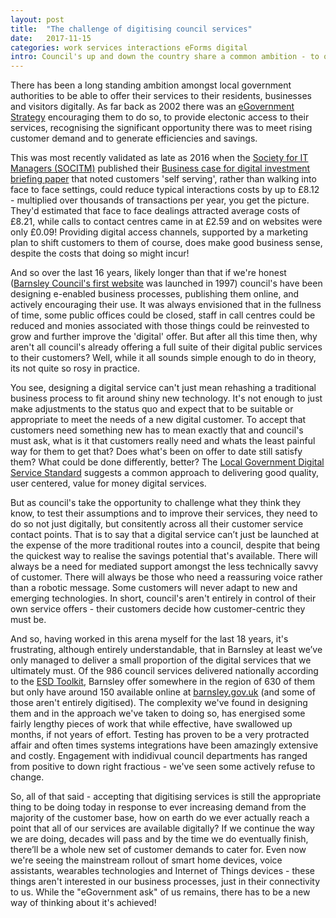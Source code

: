 ```yaml
---
layout: post
title:  "The challenge of digitising council services"
date:   2017-11-15
categories: work services interactions eForms digital
intro: Council's up and down the country share a common ambition - to offer full and inclusive self-service access channels to their residents, businesses and visitors. But how will they ever achieve it?!
---
```


There has been a long standing ambition amongst local government authorities to be able to offer their services to their residents, businesses and visitors digitally. As far back as 2002 there was an [eGovernment Strategy](https://joinup.ec.europa.eu/document/national-strategy-local-egovernment-england-localegov) encouraging them to do so, to provide electonic access to their services, recognising the significant opportunity there was to meet rising customer demand and to generate efficiencies and savings.

This was most recently validated as late as 2016 when the [Society for IT Managers (SOCITM)](https://socitm.net/) published their [Business case for digital investment briefing paper](https://www.socitm.net/files/download/26) that noted customers 'self serving', rather than walking into face to face settings, could reduce typical interactions costs by up to £8.12 - multiplied over thousands of transactions per year, you get the picture. They'd estimated that face to face dealings attracted average costs of £8.21, while calls to contact centres came in at £2.59 and on websites were only £0.09! Providing digital access channels, supported by a marketing plan to shift customers to them of course, does make good business sense, despite the costs that doing so might incur!

And so over the last 16 years, likely longer than that if we're honest ([Barnsley Council's first website](https://web.archive.org/web/19980122135036/http://www.barnsley.gov.uk:80/) was launched in 1997) council's have been designing e-enabled business processes, publishing them online, and actively encouraging their use. It was always envisioned that in the fullness of time, some public offices could be closed, staff in call centres could be reduced and monies associated with those things could be reinvested to grow and further improve the 'digital' offer. But after all this time then, why aren't all council's already offering a full suite of their digital public services to their customers? Well, while it all sounds simple enough to do in theory, its not quite so rosy in practice.

You see, designing a digital service can't just mean rehashing a traditional business process to fit around shiny new technology. It's not enough to just make adjustments to the status quo and expect that to be suitable or appropriate to meet the needs of a new digital customer. To accept that customers need something new has to mean exactly that and council's must ask, what is it that customers really need and whats the least painful way for them to get that? Does what's been on offer to date still satisfy them? What could be done differently, better? The [Local Government Digital Service Standard](https://localgovdigital.info/localgov-digital-makers/outputs/local-government-digital-service-standard/standard/) suggests a common approach to delivering good quality, user centered, value for money digital services.

But as council's take the opportunity to challenge what they think they know, to test their assumptions and to improve their services, they need to do so not just digitally, but consitently across all their customer service contact points. That is to say that a digital service can’t just be launched at the expense of the more traditional routes into a council, despite that being the quickest way to realise the savings potential that's available. There will always be a need for mediated support amongst the less technically savvy of customer. There will always be those who need a reassuring voice rather than a robotic message. Some customers will never adapt to new and emerging technologies. In short, council's aren't entirely in control of their own service offers - their customers decide how customer-centric they must be.

And so, having worked in this arena myself for the last 18 years, it's frustrating, although entirely understandable, that in Barnsley at least we’ve only managed to deliver a small proportion of the digital services that we ultimately must. Of the 986 council services delivered nationally according to the [ESD Toolkit](http://standards.esd.org.uk/?uri=list%2FenglishAndWelshServices), Barnsley offer somewhere in the region of 630 of them but only have around 150 available online at [barnsley.gov.uk](https://www.barnsley.gov.uk) (and some of those aren't entirely digitised). The complexity we've found in designing them and in the approach we've taken to doing so, has energised some fairly lengthy pieces of work that while effective, have swallowed up months, if not years of effort. Testing has proven to be a very protracted affair and often times systems integrations have been amazingly extensive and costly. Engagement with indidivual council departments has ranged from positive to down right fractious - we've seen some actively refuse to change. 

So, all of that said - accepting that digitising services is still the appropriate thing to be doing today in response to ever increasing demand from the majority of the customer base, how on earth do we ever actually reach a point that all of our services are available digitally? If we continue the way we are doing, decades will pass and by the time we do eventually finish, there’ll be a whole new set of customer demands to cater for. Even now we're seeing the mainstream rollout of smart home devices, voice assistants, wearables technologies and Internet of Things devices - these things aren't interested in our business processes, just in their connectivity to us. While the "eGovernment ask" of us remains, there has to be a new way of thinking about it's achieved!
